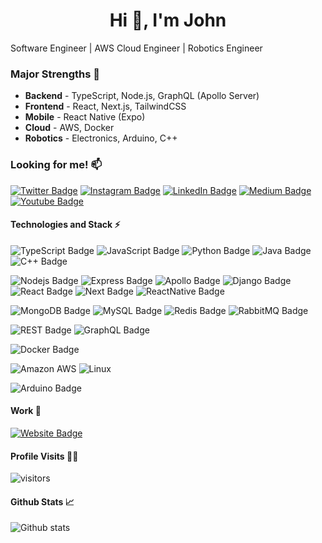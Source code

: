 <h1 align="center">Hi 👋, I'm John</h1>

Software Engineer | AWS Cloud Engineer | Robotics Engineer

### Major Strengths 💪

- <b>Backend</b> - TypeScript, Node.js, GraphQL (Apollo Server)
- <b>Frontend</b> - React, Next.js, TailwindCSS
- <b>Mobile</b> - React Native (Expo)
- <b>Cloud</b> - AWS, Docker
- <b>Robotics</b> - Electronics, Arduino, C++
  
### Looking for me! 📫

[![Twitter Badge](https://img.shields.io/badge/Twitter-1DA1F2?style=for-the-badge&logo=twitter&logoColor=white
)](https://twitter.com/king_tolu_7)
[![Instagram Badge](https://img.shields.io/badge/Instagram-E4405F?style=for-the-badge&logo=instagram&logoColor=white
)](https://www.instagram.com/king_tolu_/)
[![LinkedIn Badge](https://img.shields.io/badge/LinkedIn-0077B5?style=for-the-badge&logo=linkedin&logoColor=white
)](https://www.linkedin.com/in/john-olatubosun/)
[![Medium Badge](https://img.shields.io/badge/Medium-12100E?style=for-the-badge&logo=medium&logoColor=white
)](https://medium.com/@toluolatubosun)
[![Youtube Badge](https://img.shields.io/badge/Youtube-FF0000?style=for-the-badge&logo=youtube&logoColor=white
)](https://www.youtube.com/@tolu-john)

#### Technologies and Stack ⚡️

![TypeScript Badge](https://img.shields.io/badge/TypeScript-007ACC?style=for-the-badge&logo=typescript&logoColor=white)
![JavaScript Badge](https://img.shields.io/badge/JavaScript-F7DF1E?style=for-the-badge&logo=javascript&logoColor=black)
![Python Badge](https://img.shields.io/badge/Python-3776AB?style=for-the-badge&logo=python&logoColor=white)
![Java Badge](https://img.shields.io/badge/Java-ED8B00?style=for-the-badge&logo=openjdk&logoColor=white)
![C++ Badge](https://img.shields.io/badge/C++-00599C?style=for-the-badge&logo=c%2B%2B&logoColor=white)

![Nodejs Badge](https://img.shields.io/badge/Node.js-43853D?style=for-the-badge&logo=node.js&logoColor=white)
![Express Badge](https://img.shields.io/badge/Express.js-404D59?style=for-the-badge)
![Apollo Badge](https://img.shields.io/badge/Apollo_Server-8B89CC?style=for-the-badge&logo=apollo-graphql)
![Django Badge](https://img.shields.io/badge/Django-092E20?style=for-the-badge&logo=django&logoColor=white)
![React Badge](https://img.shields.io/badge/React-20232A?style=for-the-badge&logo=react&logoColor=61DAFB)
![Next Badge](https://img.shields.io/badge/Next-black?style=for-the-badge&logo=next.js&logoColor=white)
![ReactNative Badge](https://img.shields.io/badge/React_Native-20232A?style=for-the-badge&logo=react&logoColor=61DAFB)

![MongoDB Badge](https://img.shields.io/badge/MongoDB-4EA94B?style=for-the-badge&logo=mongodb&logoColor=white)
![MySQL Badge](https://img.shields.io/badge/MySQL-00000F?style=for-the-badge&logo=mysql&logoColor=white)
![Redis Badge](https://img.shields.io/badge/Redis-DC382D?style=for-the-badge&logo=redis&logoColor=white)
![RabbitMQ Badge](https://img.shields.io/badge/RabbitMQ-FF6600?style=for-the-badge&logo=rabbitmq&logoColor=white)

![REST Badge](https://img.shields.io/badge/REST-02569B?style=for-the-badge&logo=swagger&logoColor=white)
![GraphQL Badge](https://img.shields.io/badge/GraphQL-E10098?style=for-the-badge&logo=graphql)

![Docker Badge](https://img.shields.io/badge/Docker-2CA5E0?style=for-the-badge&logo=docker&logoColor=white)

![Amazon AWS](https://img.shields.io/badge/Amazon_AWS-232F3E?style=for-the-badge&logo=amazon-aws&logoColor=white)
![Linux](https://img.shields.io/badge/Linux-FCC624?style=for-the-badge&logo=linux&logoColor=black)

![Arduino Badge](https://img.shields.io/badge/Arduino-00979D?style=for-the-badge&logo=arduino&logoColor=white)

#### Work 💼

[![Website Badge](https://img.shields.io/badge/Portfolio_Website-232C2E?style=for-the-badge&logo=atandt&logoColor=white
)](https://toluolatubosun.com/portfolio)

#### Profile Visits 🕵️‍♂️

![visitors](https://komarev.com/ghpvc/?username=toluolatubosun&style=for-the-badge)

#### Github Stats 📈

![Github stats](https://github-readme-stats.vercel.app/api?username=toluolatubosun&count_private=true&theme=dark)
 